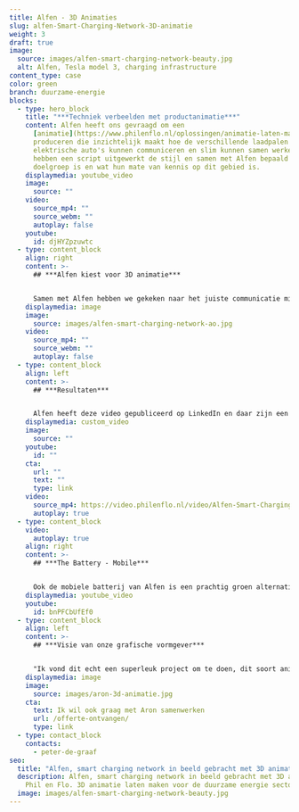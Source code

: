 ```yaml
---
title: Alfen - 3D Animaties
slug: alfen-Smart-Charging-Network-3D-animatie
weight: 3
draft: true
image:
  source: images/alfen-smart-charging-network-beauty.jpg
  alt: Alfen, Tesla model 3, charging infrastructure
content_type: case
color: green
branch: duurzame-energie
blocks:
  - type: hero_block
    title: "***Techniek verbeelden met productanimatie***"
    content: Alfen heeft ons gevraagd om een
      [animatie](https://www.philenflo.nl/oplossingen/animatie-laten-maken/) te
      produceren die inzichtelijk maakt hoe de verschillende laadpalen voor
      elektrische auto's kunnen communiceren en slim kunnen samen werken. Wij
      hebben een script uitgewerkt de stijl en samen met Alfen bepaald wie de
      doelgroep is en wat hun mate van kennis op dit gebied is.
    displaymedia: youtube_video
    image:
      source: ""
    video:
      source_mp4: ""
      source_webm: ""
      autoplay: false
    youtube:
      id: djHYZpzuwtc
  - type: content_block
    align: right
    content: >-
      ## ***Alfen kiest voor 3D animatie***


      Samen met Alfen hebben we gekeken naar het juiste communicatie middel. We hebben gekozen voor een [3D animatie](https://www.philenflo.nl/3-d-animatie-laten-maken/), dit is een prachtige manier om je eigen wereld tot leven te brengen. Ook de laadpalen van Alfen zijn op deze manier super realistisch. De modellen in deze 3D animatie zijn de populaire EV's van 2020, dit voor extra herkenbaarheid.
    displaymedia: image
    image:
      source: images/alfen-smart-charging-network-ao.jpg
    video:
      source_mp4: ""
      source_webm: ""
      autoplay: false
  - type: content_block
    align: left
    content: >-
      ## ***Resultaten***


      Alfen heeft deze video gepubliceerd op LinkedIn en daar zijn een groot aantal likes op verschenen, ook het aantal views was zeer hoog. Dit zijn natuurlijk resultaten op views, maar de echte impact heeft het salesteam met deze video. De klanten begrijpen beter wat het aanbod is en kiezen daarom sneller voor de laadpaalinfrastructuur van Alfen.
    displaymedia: custom_video
    image:
      source: ""
    youtube:
      id: ""
    cta:
      url: ""
      text: ""
      type: link
    video:
      source_mp4: https://video.philenflo.nl/video/Alfen-Smart-Charging-Network-Philenflo.mp4
      autoplay: true
  - type: content_block
    video:
      autoplay: true
    align: right
    content: >-
      ## ***The Battery - Mobile***


      Ook de mobiele batterij van Alfen is een prachtig groen alternatief voor onder andere de diesel generator. Benieuwd hoe de batterij werkt en welke voordelen deze heeft? Bekijk dan onze 3D animatie en leer meer!
    displaymedia: youtube_video
    youtube:
      id: bnPFCbUfEf0
  - type: content_block
    align: left
    content: >-
      ## ***Visie van onze grafische vormgever***


      "Ik vond dit echt een superleuk project om te doen, dit soort animaties geven mij altijd een goed gevoel. Deze laadpalen zijn ook een belangrijke bijdrage aan de wereld van morgen, zodat iedereen straks makkelijk elektrisch kan gaan rijden." - Aron
    displaymedia: image
    image:
      source: images/aron-3d-animatie.jpg
    cta:
      text: Ik wil ook graag met Aron samenwerken
      url: /offerte-ontvangen/
      type: link
  - type: contact_block
    contacts:
      - peter-de-graaf
seo:
  title: "Alfen, smart charging network in beeld gebracht met 3D animatie "
  description: Alfen, smart charging network in beeld gebracht met 3D animatie van
    Phil en Flo. 3D animatie laten maken voor de duurzame energie sector
  image: images/alfen-smart-charging-network-beauty.jpg
---
```


